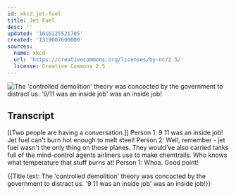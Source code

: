 ```yaml
---
id: xkcd.jet-fuel
title: Jet Fuel
desc: ''
updated: '1616125521705'
created: '1319007600000'
sources:
  name: xkcd
  url: 'https://creativecommons.org/licenses/by-nc/2.5/'
  license: Creative Commons 2.5
---
```

![The 'controlled demolition' theory was concocted by the government to distract us. '9/11 was an inside job' was an inside job!](https://imgs.xkcd.com/comics/jet_fuel.png)

## Transcript
[[Two people are having a conversation.]]
Person 1: 9
11 was an inside job! Jet fuel can't burn hot enough to melt steel!
Person 2: Well, remember - jet fuel wasn't the only thing on those planes. They would've also carried tanks full of the mind-control agents airliners use to make chemtrails. Who 
knows
 what temperature that stuff burns at!
Person 1: Whoa. Good point!

{{Title text: The 'controlled demolition' theory was concocted by the government to distract us. '9
11 was an inside job' was an inside job!}}
